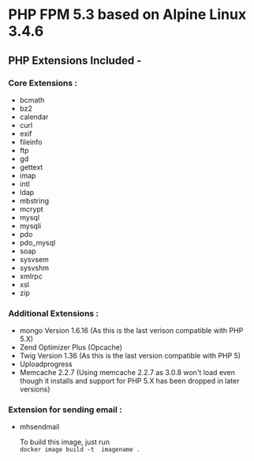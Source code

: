 # PHP FPM 5.3 based on Alpine Linux 3.4.6

## PHP Extensions Included -

### Core Extensions :

* bcmath
* bz2
* calendar
* curl
* exif
* fileinfo
* ftp
* gd
* gettext
* imap
* intl
* ldap
* mbstring
* mcrypt
* mysql
* mysqli
* pdo
* pdo_mysql
* soap
* sysvsem
* sysvshm
* xmlrpc
* xsl
* zip

### Additional Extensions :

* mongo Version 1.6.16 (As this is the last verison compatible with PHP 5.X)
* Zend Optimizer Plus (Opcache)
* Twig Version 1.36 (As this is the last version compatible with PHP 5)
* Uploadprogress
* Memcache 2.2.7 (Using memcache 2.2.7 as 3.0.8 won't load even though it installs and support for PHP 5.X has been dropped in later versions)

### Extension for sending email :

* mhsendmail

  To build this image, just run  
```docker image build -t  imagename .```